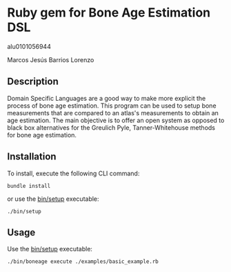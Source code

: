 # Ruby gem for Bone Age Estimation DSL

alu0101056944

Marcos Jesús Barrios Lorenzo

## Description

Domain Specific Languages are a good way to make more explicit the process of bone age estimation. This program can be used to setup bone measurements that are compared to an atlas's measurements to obtain an age estimation. The main objective is to offer an open system as opposed to black box alternatives for the Greulich Pyle, Tanner-Whitehouse methods for bone age estimation.

## Installation

To install, execute the following CLI command:

```console
bundle install
```

or use the [bin/setup](bin/setup) executable:

```console
./bin/setup
```

## Usage

Use the [bin/setup](bin/setup) executable:

```console
./bin/boneage execute ./examples/basic_example.rb 
```

